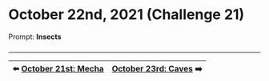 # October 22nd, 2021 (Challenge 21)

Prompt: **Insects**

###

---

| ⬅️ [October 21st: Mecha](2021-10-21-mecha.md) | [October 23rd: Caves](2021-10-23-caves.md) ➡️ |
|:-|-:|
